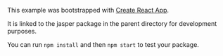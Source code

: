 This example was bootstrapped with [Create React App](https://github.com/facebook/create-react-app).

It is linked to the jasper package in the parent directory for development purposes.

You can run `npm install` and then `npm start` to test your package.
